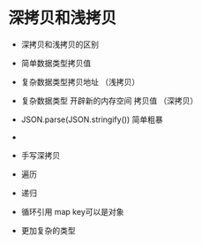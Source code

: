 # 深拷贝和浅拷贝

- 深拷贝和浅拷贝的区别
 - 简单数据类型拷贝值
 - 复杂数据类型拷贝地址 （浅拷贝）
 - 复杂数据类型 开辟新的内存空间 拷贝值 （深拷贝）


- JSON.parse(JSON.stringify())  简单粗暴
 - 



- 手写深拷贝
 - 遍历
 - 递归
 - 循环引用  map key可以是对象
 - 更加复杂的类型
